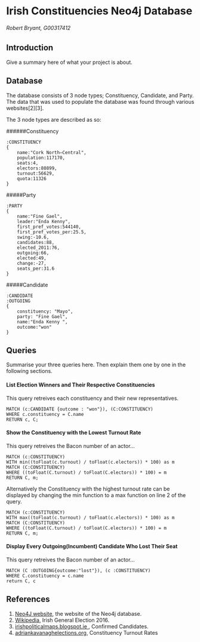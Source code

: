 # Irish Constituencies Neo4j Database
###### Robert Bryant, G00317412

## Introduction
Give a summary here of what your project is about.

## Database
The database consists of 3 node types; Constituency, Candidate, and Party. The data that was used to populate the database was found through various websites[2][3]. 

The 3 node types are described as so:

######Constituency
```cypher
:CONSTITUENCY
{
	name:"Cork North–Central",
	population:117170,
	seats:4,
	electors:80899,
	turnout:56629,
	quota:11326
}
```
#####Party 
```cypher
:PARTY
{
	name:"Fine Gael", 
	leader:"Enda Kenny",
	first_pref_votes:544140,
	first_pref_votes_per:25.5,
	swing:-10.6,
	candidates:88,
	elected_2011:76,
	outgoing:66,
	elected:49,
	change:-27,
	seats_per:31.6
}
```

#####Candidate
```cypher
:CANDIDATE 
:OUTGOING
{
	constituency: "Mayo", 
	party: "Fine Gael",
	name:"Enda Kenny ", 
	outcome:"won"
}
```	

## Queries
Summarise your three queries here.
Then explain them one by one in the following sections.

#### List Election Winners and Their Respective Constituencies
This query retreives each constituency and their new representatives.
```cypher
MATCH (c:CANDIDATE {outcome : "won"}), (C:CONSTITUENCY)
WHERE c.constituency = C.name
RETURN c, C;
```

#### Show the Constituency with the Lowest Turnout Rate
This query retreives the Bacon number of an actor...
```cypher
MATCH (c:CONSTITUENCY)
WITH min((toFloat(c.turnout) / toFloat(c.electors)) * 100) as m
MATCH (C:CONSTITUENCY)
WHERE ((toFloat(C.turnout) / toFloat(C.electors)) * 100) = m
RETURN C, m;
```
Alternatively the Constituency with the highest turnout rate can be displayed by changing the min function to a max function on line 2 of the query.

```cypher
MATCH (c:CONSTITUENCY)
WITH max((toFloat(c.turnout) / toFloat(c.electors)) * 100) as m
MATCH (C:CONSTITUENCY)
WHERE ((toFloat(C.turnout) / toFloat(C.electors)) * 100) = m
RETURN C, m;
```

#### Display Every Outgoing(Incumbent) Candidate Who Lost Their Seat
This query retreives the Bacon number of an actor...
```cypher
MATCH (C :OUTGOING{outcome:"lost"}), (c :CONSTITUENCY)
WHERE C.constituency = c.name
return C, c
```

## References
1. [Neo4J website](http://neo4j.com/), the website of the Neo4j database.
2. [Wikipedia](https://en.wikipedia.org/wiki/Irish_general_election,_2016), Irish General Election 2016.
3. [irishpoliticalmaps.blogspot.ie ](http://irishpoliticalmaps.blogspot.ie/2015/06/confirmed-candidates-for-next-general_3.html), Confirmed Candidates.
4. [adriankavanaghelections.org](https://adriankavanaghelections.org/2016/02/19/constituency-electorate-sizes-and-quota-estimates-for-the-2016-general-election/), Constituency Turnout Rates
